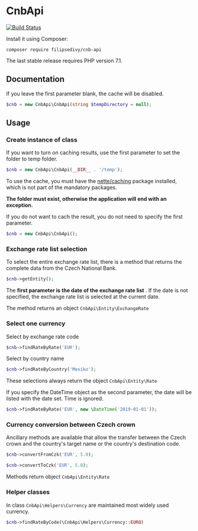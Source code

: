 CnbApi
======

[![Build Status](https://travis-ci.org/filipsedivy/CnbApi.svg?branch=master)](https://travis-ci.org/filipsedivy/CnbApi)

Install it using Composer:

```
composer require filipsedivy/cnb-api
```

The last stable release requires PHP version 7.1.

Documentation
-------------

If you leave the first parameter blank, the cache will be disabled.

```php
$cnb = new CnbApi\CnbApi(string $tempDirectory = null);
```


Usage
-----

### Create instance of class

If you want to turn on caching results, use the first parameter to set the folder to temp folder.

```php
$cnb = new CnbApi\CnbApi(__DIR__ . '/temp');
```

To use the cache, you must have the [nette/caching](https://packagist.org/packages/nette/caching) package installed, which is not part of the mandatory packages.

**The folder must exist, otherwise the application will end with an exception.**

If you do not want to cach the result, you do not need to specify the first parameter.

```php
$cnb = new CnbApi\CnbApi();
```

### Exchange rate list selection

To select the entire exchange rate list, there is a method that returns the complete data from the Czech National Bank.

```php
$cnb->getEntity();
```

The **first parameter is the date of the exchange rate list** . If the date is not specified, the exchange rate list is selected at the current date.

The method returns an object `CnbApi\Entity\ExchangeRate`

### Select one currency

Select by exchange rate code

```php
$cnb->findRateByRate('EUR');
```

Select by country name

```php
$cnb->findRateByCountry('Mexiko');
```

These selections always return the object `CnbApi\Entity\Rate`

If you specify the DateTime object as the second parameter, the date will be listed with the date set. Time is ignored.

```php
$cnb->findRateByRate('EUR', new \DateTime('2019-01-01'));
```

### Currency conversion between Czech crown

Ancillary methods are available that allow the transfer between the Czech crown and the country's target name or the country's destination code.

```php
$cnb->convertFromCzk('EUR', 5.0);
```

```php
$cnb->convertToCzk('EUR', 5.0);
```

Methods return object `CnbApi\Entity\Rate`

### Helper classes

In class `CnbApi\Helpers\Currency` are maintained most widely used currency.

```php
$cnb->findRateByCode(\CnbApi\Helpers\Currency::EURO)
```
